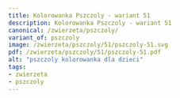 ```yaml
---
title: Kolorowanka Pszczoly - wariant 51
description: Kolorowanka Pszczoly - wariant 51
canonical: /zwierzeta/pszczoly/
variant_of: pszczoly
image: /zwierzeta/pszczoly/51/pszczoly-51.svg
pdf: /zwierzeta/pszczoly/51/pszczoly-51.pdf
alt: "pszczoly kolorowanka dla dzieci"
tags:
- zwierzeta
- pszczoly
---
```

